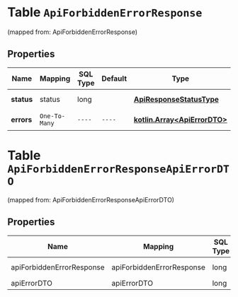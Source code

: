 
# Table `ApiForbiddenErrorResponse`
(mapped from: ApiForbiddenErrorResponse)

## Properties
Name | Mapping | SQL Type | Default | Type | Description | Notes
---- | ------- | -------- | ------- | ---- | ----------- | -----
**status** | status | long |  | [**ApiResponseStatusType**](ApiResponseStatusType.md) |  |  [optional] [foreignkey]
**errors** | `One-To-Many` | `----` | `----`  | [**kotlin.Array&lt;ApiErrorDTO&gt;**](ApiErrorDTO.md) | Список ошибок. |  [optional]



# **Table `ApiForbiddenErrorResponseApiErrorDTO`**
(mapped from: ApiForbiddenErrorResponseApiErrorDTO)

## Properties
Name | Mapping | SQL Type | Default | Type | Description | Notes
---- | ------- | -------- | ------- | ---- | ----------- | -----
apiForbiddenErrorResponse | apiForbiddenErrorResponse | long | | kotlin.Long | Primary Key | *one*
apiErrorDTO | apiErrorDTO | long | | kotlin.Long | Foreign Key | *many*



